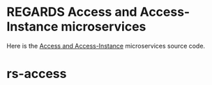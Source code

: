 # REGARDS Access and Access-Instance microservices

Here is the [Access and Access-Instance](https://regardsoss.github.io/docs/development/backend/services/access/overview/) microservices source code.
# rs-access
